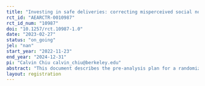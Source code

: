 ```yaml
---
title: "Investing in safe deliveries: correcting misperceived social norms to provide more generous maternity grants in rural Zambia"
rct_id: "AEARCTR-0010987"
rct_id_num: "10987"
doi: "10.1257/rct.10987-1.0"
date: "2023-02-27"
status: "on_going"
jel: "nan"
start_year: "2022-11-23"
end_year: "2024-12-31"
pi: "Calvin Chiu calvin_chiu@berkeley.edu"
abstract: "This document describes the pre-analysis plan for a randomized experiment encouraging savings groups in rural Zambia to provide one-time maternity grants to pregnant women to encourage them to deliver at a health facility. We randomize savings groups into a Treatment and Control arm. In the Control arm, there is no intervention while in the Treatment arm we encourage savings group to give maternity grants to pregnant women. The Treatment arm is further randomized to three sub-treatments: 1) Discussion, 2) Private, and 3) Public where we experimentally vary whether or not we reveal the average preferred amount of group members, and whether we reveal this privately or publicly. At Baseline, we administer a survey to all savings group members in the Treatment arm to measure demographics, social preferences, and beliefs around pregnancy, delivery, and the role of savings groups in supporting pregnant women. Afterwards, savings group members convene to discuss and decide on the amount of the maternity grant to be provided. In both the Treatment and Control arms, we will conduct phone follow-up interviews over the 18-months period with savings group members who become pregnant and give birth to examine facility delivery and other downstream health outcomes. This document describes our research design and empirical strategy. We define our primary and secondary outcome variables and main regression specifications. However, we anticipate that we will carry out additional analyses beyond those included in the document. This document is therefore not meant to preclude additional analyses."
layout: registration
---
```


